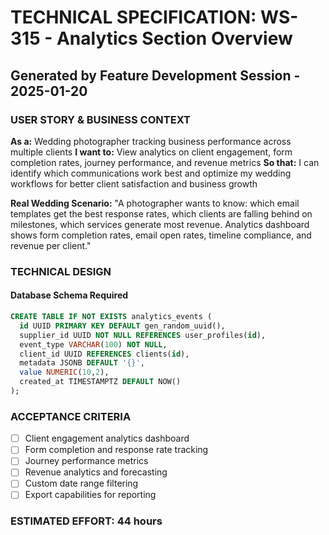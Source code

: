 # TECHNICAL SPECIFICATION: WS-315 - Analytics Section Overview
## Generated by Feature Development Session - 2025-01-20

### USER STORY & BUSINESS CONTEXT
**As a:** Wedding photographer tracking business performance across multiple clients
**I want to:** View analytics on client engagement, form completion rates, journey performance, and revenue metrics
**So that:** I can identify which communications work best and optimize my wedding workflows for better client satisfaction and business growth

**Real Wedding Scenario:**
"A photographer wants to know: which email templates get the best response rates, which clients are falling behind on milestones, which services generate most revenue. Analytics dashboard shows form completion rates, email open rates, timeline compliance, and revenue per client."

### TECHNICAL DESIGN

#### Database Schema Required
```sql
CREATE TABLE IF NOT EXISTS analytics_events (
  id UUID PRIMARY KEY DEFAULT gen_random_uuid(),
  supplier_id UUID NOT NULL REFERENCES user_profiles(id),
  event_type VARCHAR(100) NOT NULL,
  client_id UUID REFERENCES clients(id),
  metadata JSONB DEFAULT '{}',
  value NUMERIC(10,2),
  created_at TIMESTAMPTZ DEFAULT NOW()
);
```

### ACCEPTANCE CRITERIA
- [ ] Client engagement analytics dashboard
- [ ] Form completion and response rate tracking
- [ ] Journey performance metrics
- [ ] Revenue analytics and forecasting
- [ ] Custom date range filtering
- [ ] Export capabilities for reporting

### ESTIMATED EFFORT: 44 hours